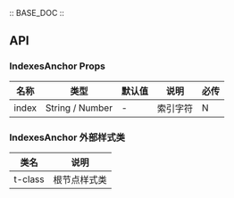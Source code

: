 :: BASE_DOC ::

## API
### IndexesAnchor Props

名称 | 类型 | 默认值 | 说明 | 必传
-- | -- | -- | -- | --
index | String / Number | - | 索引字符 | N

### IndexesAnchor 外部样式类
类名 | 说明
-- | -- 
t-class | 根节点样式类